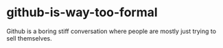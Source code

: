 # github-is-way-too-formal
Github is a boring stiff conversation where people are mostly just trying to sell themselves.
